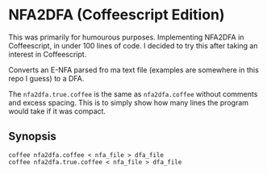 # NFA2DFA (Coffeescript Edition)
This was primarily for humourous purposes.
Implementing NFA2DFA in Coffeescript, in under 100 lines of code.
I decided to try this after taking an interest in Coffeescript.

Converts an E-NFA parsed fro ma text file (examples are somewhere in this repo I guess) to a DFA.

The `nfa2dfa.true.coffee` is the same as `nfa2dfa.coffee` without comments and excess spacing. This is to simply show how many lines the program would take if it was compact.

## Synopsis
```
coffee nfa2dfa.coffee < nfa_file > dfa_file
coffee nfa2dfa.true.coffee < nfa_file > dfa_file
```
